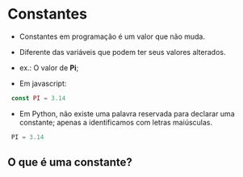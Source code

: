 # Constantes

* Constantes em programação é um valor que não muda. 
* Diferente das variáveis que podem ter seus valores alterados.

* ex.: O valor de **Pi**;

* Em javascript:
```js
 const PI = 3.14
```

* Em Python, não existe uma palavra reservada para declarar uma constante; apenas a identificamos com letras maiúsculas.

```python
 PI = 3.14
```

## O que é uma constante?
